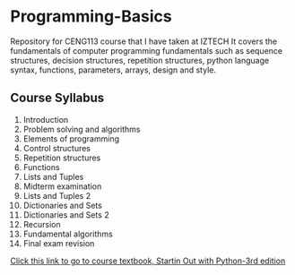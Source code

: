 # Programming-Basics
Repository for CENG113 course that I have taken at IZTECH
It covers the fundamentals of computer programming fundamentals
such as sequence structures, decision structures, repetition structures,
python language syntax, functions, parameters, arrays, design and style.

## Course Syllabus
1. Introduction
2. Problem solving and algorithms
3. Elements of programming
4. Control structures
5. Repetition structures
6. Functions
7. Lists and Tuples
8. Midterm examination
9. Lists and Tuples 2
10. Dictionaries and Sets
11. Dictionaries and Sets 2
12. Recursion
13. Fundamental algorithms
14. Final exam revision

[Click this link to go to course textbook, Startin Out with Python-3rd edition](/Textbook/Starting_Out_with_Python-3rd_edition.pdf)
